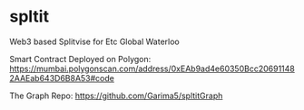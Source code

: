 # spltit
Web3 based Splitvise for Etc Global Waterloo

Smart Contract Deployed on Polygon: https://mumbai.polygonscan.com/address/0xEAb9ad4e60350Bcc206911482AAEab643D6B8A53#code

The Graph Repo:
https://github.com/Garima5/spltitGraph
